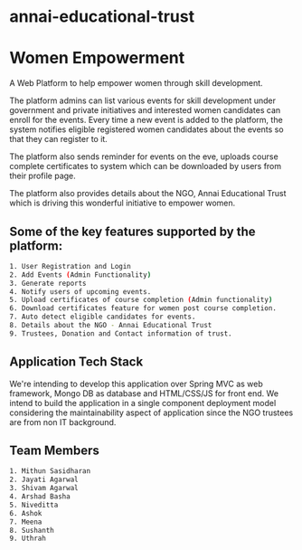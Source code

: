 # annai-educational-trust

Women Empowerment
====================

A Web Platform to help empower women through skill development.

The platform admins can list various events for skill development under government and private initiatives and interested women candidates can enroll for the events. Every time a new event is added to the platform, the system notifies eligible registered women candidates about the events so that they can register to it.

The platform also sends reminder for events on the eve, uploads course complete certificates to system which can be downloaded by users from their profile page.

The platform also provides details about the NGO, Annai Educational Trust which is driving this wonderful initiative to empower women.

## Some of the key features supported by the platform:

``` bash
1. User Registration and Login
2. Add Events (Admin Functionality)
3. Generate reports
4. Notify users of upcoming events.
5. Upload certificates of course completion (Admin functionality)
6. Download certificates feature for women post course completion.
7. Auto detect eligible candidates for events.
8. Details about the NGO - Annai Educational Trust
9. Trustees, Donation and Contact information of trust.
```

## Application Tech Stack

We're intending to develop this application over Spring MVC as web framework, Mongo DB as database and HTML/CSS/JS for front end. We intend to build the application in a single component deployment model considering the maintainability aspect of application since the NGO trustees are from non IT background.


## Team Members
``` bash
1. Mithun Sasidharan
2. Jayati Agarwal
3. Shivam Agarwal
4. Arshad Basha
5. Niveditta
6. Ashok
7. Meena
8. Sushanth
9. Uthrah
```

